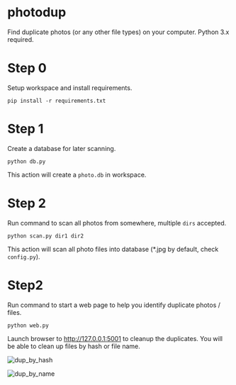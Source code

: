 # photodup
Find duplicate photos (or any other file types) on your computer. Python 3.x required.

# Step 0

Setup workspace and install requirements.

```shell
pip install -r requirements.txt
```

# Step 1

Create a database for later scanning.

```shell
python db.py
```

This action will create a `photo.db` in workspace.

# Step 2

Run command to scan all photos from somewhere, multiple `dirs` accepted.

```shell
python scan.py dir1 dir2
```

This action will scan all photo files into database (*.jpg by default, check `config.py`).

# Step2 

Run command to start a web page to help you identify duplicate photos / files.

```
python web.py
```

Launch browser to http://127.0.0.1:5001 to cleanup the duplicates. You will be able to clean up files by hash or file name.

![dup_by_hash](web/static/dup_by_hash.png)

![dup_by_name](web/static/dup_by_name.png)